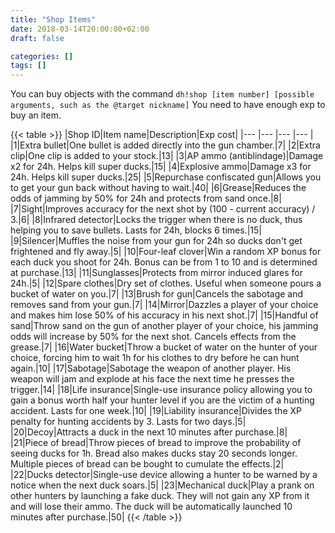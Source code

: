 ```yaml
---
title: "Shop Items"
date: 2018-03-14T20:00:00+02:00
draft: false

categories: []
tags: []
---
```


You can buy objects with the command `dh!shop [item number] [possible arguments, such as the @target nickname]`
You need to have enough exp to buy an item.

{{< table >}}
|Shop ID|Item name|Description|Exp cost|
|--- |--- |--- |--- |
|1|Extra bullet|One bullet is added directly into the gun chamber.|7|
|2|Extra clip|One clip is added to your stock.|13|
|3|AP ammo (antiblindage)|Damage x2 for 24h. Helps kill super ducks.|15|
|4|Explosive ammo|Damage x3 for 24h. Helps kill super ducks.|25|
|5|Repurchase confiscated gun|Allows you to get your gun back without having to wait.|40|
|6|Grease|Reduces the odds of jamming by 50% for 24h and protects from sand once.|8|
|7|Sight|Improves accuracy for the next shot by (100 - current accuracy) / 3.|6|
|8|Infrared detector|Locks the trigger when there is no duck, thus helping you to save bullets. Lasts for 24h, blocks 6 times.|15|
|9|Silencer|Muffles the noise from your gun for 24h so ducks don't get frightened and fly away.|5|
|10|Four-leaf clover|Win a random XP bonus for each duck you shoot for 24h. Bonus can be from 1 to 10 and is determined at purchase.|13|
|11|Sunglasses|Protects from mirror induced glares for 24h.|5|
|12|Spare clothes|Dry set of clothes. Useful when someone pours a bucket of water on you.|7|
|13|Brush for gun|Cancels the sabotage and removes sand from your gun.|7|
|14|Mirror|Dazzles a player of your choice and makes him lose 50% of his accuracy in his next shot.|7|
|15|Handful of sand|Throw sand on the gun of another player of your choice, his jamming odds will increase by 50% for the next shot. Cancels effects from the grease.|7|
|16|Water bucket|Throw a bucket of water on the hunter of your choice, forcing him to wait 1h for his clothes to dry before he can hunt again.|10|
|17|Sabotage|Sabotage the weapon of another player. His weapon will jam and explode at his face the next time he presses the trigger.|14|
|18|Life insurance|Single-use insurance policy allowing you to gain a bonus worth half your hunter level if you are the victim of a hunting accident. Lasts for one week.|10|
|19|Liability insurance|Divides the XP penalty for hunting accidents by 3. Lasts for two days.|5|
|20|Decoy|Attracts a duck in the next 10 minutes after purchase.|8|
|21|Piece of bread|Throw pieces of bread to improve the probability of seeing ducks for 1h. Bread also makes ducks stay 20 seconds longer. Multiple pieces of bread can be bought to cumulate the effects.|2|
|22|Ducks detector|Single-use device allowing a hunter to be warned by a notice when the next duck soars.|5|
|23|Mechanical duck|Play a prank on other hunters by launching a fake duck. They will not gain any XP from it and will lose their ammo. The duck will be automatically launched 10 minutes after purchase.|50|
{{< /table >}}

